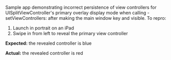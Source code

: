 Sample app demonstrating incorrect persistence of view controllers for
UISplitViewController's primary overlay display mode when calling
-setViewControllers: after making the main window key and visible. To repro:

1. Launch in portrait on an iPad
2. Swipe in from left to reveal the primary view controller

**Expected:** the revealed controller is blue

**Actual:** the revealed controller is red
